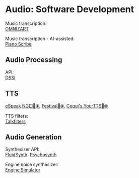 # Audio: Software Development

Music transcription:  
[OMNIZART](https://music-and-culture-technology-lab.github.io/omnizart-doc/)

Music transcription - AI-assisted:  
[Piano Scribe](https://piano-scribe.glitch.me/)

## Audio Processing

API:  
[DSSI](https://dssi.sourceforge.net/)

## TTS

[eSpeak NG□🔌⦿](https://github.com/espeak-ng/espeak-ng/),
[Festival🔌⦿](http://www.cstr.ed.ac.uk/projects/festival/),
[Coqui's YourTTS🔌⦿](https://coqui.ai/blog/tts/yourtts-zero-shot-text-synthesis-low-resource-languages)

TTS filters:  
[Talkfilters](https://directory.fsf.org/wiki/Talkfilters)

## Audio Generation

Synthesizer API:  
[FluidSynth](https://www.fluidsynth.org/),
[Psychosynth](https://psychosynth.com/)

Engine noise synthesizer:  
[Engine Simulator](https://www.engine-sim.parts/)
